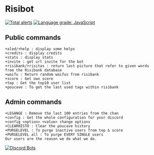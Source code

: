 # Risibot

[![Total alerts](https://img.shields.io/lgtm/alerts/g/benftwc/risibot-discordjs.svg?logo=lgtm&logoWidth=18)](https://lgtm.com/projects/g/benftwc/risibot-discordjs/alerts/) [![Language grade: JavaScript](https://img.shields.io/lgtm/grade/javascript/g/benftwc/risibot-discordjs.svg?logo=lgtm&logoWidth=18)](https://lgtm.com/projects/g/benftwc/risibot-discordjs/context:javascript)

## Public commands
```
+aled/+help : display some helps
+credits : display credits
+stats : display stats
+invite : get url invite for the bot
+risibank/+risitas : return last picture that refer to given words from the Risibank database
+waifu : Return random waifus from risibank
+score : Get own score
+top : Get the top10 user list
+poucave : To get the last used tags within risibank
```
## Admin commands
```
+LEGANGE : Remove the last 100 entries from the chan
+config : Get the whole configuration for your discord
+config <option> <value> change options
+CLEARHISTO : Clear the poucave history
+PURGELEVEL : To purge inactive users from top & score
+PURGELEVEL all : To purge EVERY SINGLE users
Our users are the reason we do what we do.
```
[![Discord Bots](https://discordbots.org/api/widget/484127854326710300.svg)](https://discordbots.org/bot/484127854326710300)
